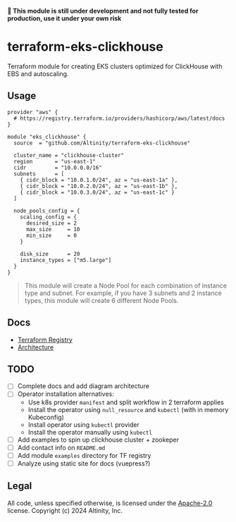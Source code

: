 **🚨 This module is still under development and not fully tested for production, use it under your own risk**

# terraform-eks-clickhouse

Terraform module for creating EKS clusters optimized for ClickHouse with EBS and autoscaling.

## Usage

```hcl
provider "aws" {
  # https://registry.terraform.io/providers/hashicorp/aws/latest/docs
}

module "eks_clickhouse" {
  source  = "github.com/Altinity/terraform-eks-clickhouse"

  cluster_name = "clickhouse-cluster"
  region       = "us-east-1"
  cidr         = "10.0.0.0/16"
  subnets      = [
    { cidr_block = "10.0.1.0/24", az = "us-east-1a" },
    { cidr_block = "10.0.2.0/24", az = "us-east-1b" },
    { cidr_block = "10.0.3.0/24", az = "us-east-1c" }
  ]

  node_pools_config = {
    scaling_config = {
      desired_size = 2
      max_size     = 10
      min_size     = 0
    }

    disk_size      = 20
    instance_types = ["m5.large"]
  }
}
```

> This module will create a Node Pool for each combination of instance type and subnet. For example, if you have 3 subnets and 2 instance types, this module will create 6 different Node Pools.

## Docs

- [Terraform Registry](https://registry.terraform.io/modules/Altinity/eks-clickhouse/aws/latest)
- [Architecture](https://github.com/Altinity/terraform-aws-eks-clickhouse/tree/master/docs)

## TODO

- [ ] Complete docs and add diagram architecture
- [ ] Operator installation alternatives:
  - Use k8s provider `manifest` and split workflow in 2 terraform applies
  - Install the operator using `null_resource` and `kubectl` (with in memory Kubeconfig)
  - Install operator using `kubectl` provider
  - Install the operator manually using `kubectl`
- [ ] Add examples to spin up clickhouse cluster + zookeper
- [ ] Add contact info on `README.md`
- [ ] Add module `examples` directory for TF registry
- [ ] Analyze using static site for docs (vuepress?)

## Legal

All code, unless specified otherwise, is licensed under the [Apache-2.0](LICENSE) license.
Copyright (c) 2024 Altinity, Inc.
